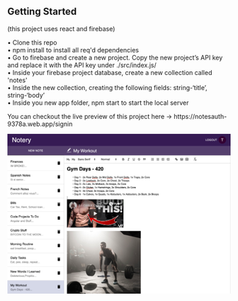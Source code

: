 <h2>Getting Started</h2> 
(this project uses react and firebase) 
<p></p>

•	Clone this repo </br>
•	npm install to install all req'd dependencies </br>
•	Go to firebase and create a new project. Copy the new project’s API key and replace it with the API key under ./src/index.js/ </br>
•	Inside your firebase project database, create a new collection called 'notes' </br>
•	Inside the new collection, creating the following fields: string-‘title’, string-‘body’ </br>
•	Inside you new app folder, npm start to start the local server 
<p></p>
You can checkout the live preview of this project here -> https://notesauth-9378a.web.app/signin
<p></p>
<img src="./notery.png" alt="Project">
